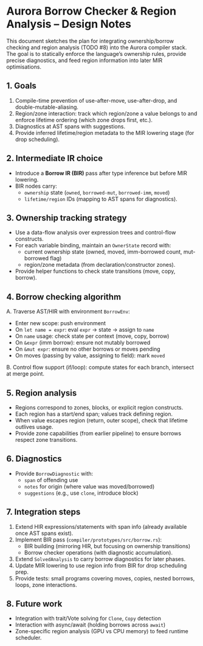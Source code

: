 # Aurora Borrow Checker & Region Analysis – Design Notes

This document sketches the plan for integrating ownership/borrow checking and region analysis (TODO #8) into the Aurora compiler stack.  The goal is to statically enforce the language’s ownership rules, provide precise diagnostics, and feed region information into later MIR optimisations.

## 1. Goals

1. Compile-time prevention of use-after-move, use-after-drop, and double-mutable-aliasing.
2. Region/zone interaction: track which region/zone a value belongs to and enforce lifetime ordering (which zone drops first, etc.).
3. Diagnostics at AST spans with suggestions.
4. Provide inferred lifetime/region metadata to the MIR lowering stage (for drop scheduling).

## 2. Intermediate IR choice

- Introduce a **Borrow IR (BIR)** pass after type inference but before MIR lowering.
- BIR nodes carry:
  * `ownership` state (`owned`, `borrowed-mut`, `borrowed-imm`, `moved`)
  * `lifetime/region` IDs (mapping to AST spans for diagnostics).

## 3. Ownership tracking strategy

- Use a data-flow analysis over expression trees and control-flow constructs.
- For each variable binding, maintain an `OwnerState` record with:
  * current ownership state (owned, moved, imm-borrowed count, mut-borrowed flag)
  * region/zone metadata (from declaration/constructor zones).
- Provide helper functions to check state transitions (move, copy, borrow).

## 4. Borrow checking algorithm

A. Traverse AST/HIR with environment `BorrowEnv`:
  - Enter new scope: push environment
  - On `let name = expr`: eval `expr` -> state -> assign to `name`
  - On `name` usage: check state per context (move, copy, borrow)
  - On `&expr` (imm borrow): ensure not mutably borrowed
  - On `&mut expr`: ensure no other borrows or moves pending
  - On moves (passing by value, assigning to field): mark `moved`

B. Control flow support (if/loop): compute states for each branch, intersect at merge point.

## 5. Region analysis

- Regions correspond to zones, blocks, or explicit region constructs.
- Each region has a start/end span; values track defining region.
- When value escapes region (return, outer scope), check that lifetime outlives usage.
- Provide zone capabilities (from earlier pipeline) to ensure borrows respect zone transitions.

## 6. Diagnostics

- Provide `BorrowDiagnostic` with:
  * `span` of offending use
  * `notes` for origin (where value was moved/borrowed)
  * `suggestions` (e.g., use `clone`, introduce block)

## 7. Integration steps

1. Extend HIR expressions/statements with span info (already available once AST spans exist).
2. Implement BIR pass (`compiler/prototypes/src/borrow.rs`):
   - BIR building (mirroring HIR, but focusing on ownership transitions)
   - Borrow checker operations (with diagnostic accumulation).
3. Extend `SolvedAnalysis` to carry borrow diagnostics for later phases.
4. Update MIR lowering to use region info from BIR for drop scheduling prep.
5. Provide tests: small programs covering moves, copies, nested borrows, loops, zone interactions.

## 8. Future work

- Integration with trait/Vote solving for `Clone`, `Copy` detection
- Interaction with async/await (holding borrows across `await`)
- Zone-specific region analysis (GPU vs CPU memory) to feed runtime scheduler.

